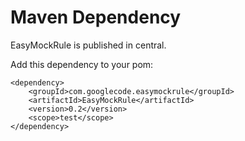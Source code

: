 # Maven Dependency #

EasyMockRule is published in central.

Add this dependency to your pom:

```
<dependency>
    <groupId>com.googlecode.easymockrule</groupId>
    <artifactId>EasyMockRule</artifactId>
    <version>0.2</version>
    <scope>test</scope>
</dependency>
```